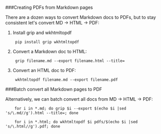 ###Creating PDFs from Markdown pages

There are a dozen ways to convert Markdown docs to PDFs, but to stay consistent let's convert MD -> HTML -> PDF:

1. Install grip and wkhtmltopdf

		pip install grip wkhtmltopdf
		
2. Convert a Markdown doc to HTML:

		grip filename.md --export filename.html --title=

3. Convert an HTML doc to PDF:

		wkhtmltopdf filename.md --export filename.pdf
		
###Batch convert all Markdown pages to PDF


Alternatively, we can batch convert all docs from MD -> HTML -> PDF:

		for i in *.md; do grip $i --export $(echo $i |sed 's/\.md//g').html --title=; done
	
		for i in *.html; do wkhtmltopdf $i pdfs/$(echo $i |sed 's/\.html//g').pdf; done